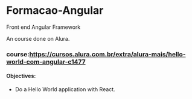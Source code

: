 # Formacao-Angular
Front end Angular Framework

An course done on  Alura.

### course:https://cursos.alura.com.br/extra/alura-mais/hello-world-com-angular-c1477

#### Objectives:
- Do a Hello World application with React.
